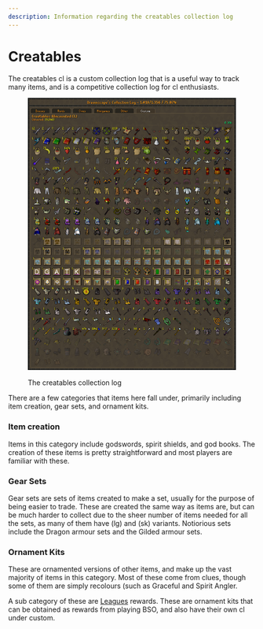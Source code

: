 ```yaml
---
description: Information regarding the creatables collection log
---
```


# Creatables

The creatables cl is a custom collection log that is a useful way to track many items, and is a competitive collection log for cl enthusiasts.

<figure><img src="../.gitbook/assets/creatables.png" alt=""><figcaption><p>The creatables collection log</p></figcaption></figure>

There are a few categories that items here fall under, primarily including item creation, gear sets, and ornament kits.

### Item creation

Items in this category include godswords, spirit shields, and god books. The creation of these items is pretty straightforward and most players are familiar with these.

### Gear Sets

Gear sets are sets of items created to make a set, usually for the purpose of being easier to trade. These are created the same way as items are, but can be much harder to collect due to the sheer number of items needed for all the sets, as many of them have (lg) and (sk) variants. Notiorious sets include the Dragon armour sets and the Gilded armour sets.

### Ornament Kits

These are ornamented versions of other items, and make up the vast majority of items in this category. Most of these come from clues, though some of them are simply recolours (such as Graceful and Spirit Angler.

A sub category of these are [Leagues](../getting-started/leagues.md) rewards. These are ornament kits that can be obtained as rewards from playing BSO, and also have their own cl under custom.
